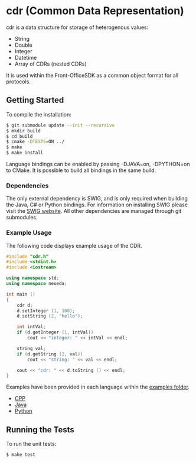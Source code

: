 # cdr (Common Data Representation)

cdr is a data structure for storage of heterogenous values:

* String
* Double
* Integer
* Datetime
* Array of CDRs (nested CDRs)

It is used within the Front-OfficeSDK as a common object format for all protocols.

## Getting Started

To compile the installation:

```bash
$ git submodule update --init --recursive
$ mkdir build
$ cd build
$ cmake -DTESTS=ON ../
$ make
$ make install
```

Language bindings can be enabled by passing -DJAVA=on, -DPYTHON=on
to CMake. It is possible to build all bindings in the same build.

### Dependencies

The only external dependency is SWIG, and is only required when building the
Java, C# or Python bindings. For information on installing SWIG please visit the
[SWIG website](http://www.swig.org). All other dependencies are managed through 
git submodules.

### Example Usage

The following code displays example usage of the CDR.

```cpp
#include "cdr.h"
#include <stdint.h>
#include <iostream>

using namespace std;
using namespace neueda;

int main ()
{
    cdr d;
    d.setInteger (1, 100);
    d.setString (2, "hello");

    int intVal;
    if (d.getInteger (1, intVal))
        cout << "integer: " << intVal << endl;

    string val;
    if (d.getString (2, val))
        cout << "string: " << val << endl;

    cout << "cdr: " << d.toString () << endl;
}
```

Examples have been provided in each language within the [examples folder](./examples/).

* [CPP](examples/cpp/README.md)
* [Java](examples/java/README.md)
* [Python](examples/python/README.md)

## Running the Tests

To run the unit tests:

```bash
$ make test
```
